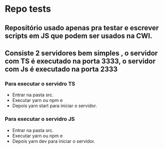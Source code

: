 # Repo tests

## Repositório usado apenas pra testar e escrever scripts em JS que podem ser usados na CWI.
## Consiste 2 servidores bem simples , o servidor com TS é executado na porta 3333, o servidor com Js é executado na porta 2333
### Para executar o servidro TS
* Entrar na pasta src.
* Executar yarn ou npm e 
* Depois yarn start para iniciar o servidor.


### Para executar o servidro JS
* Entrar na pasta src.
* Executar yarn ou npm e 
* Depois yarn dev para iniciar o servidor.
